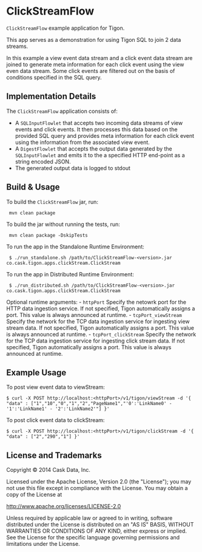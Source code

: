# ClickStreamFlow 

``ClickStreamFlow`` example application for Tigon.

This app serves as a demonstration for using Tigon SQL to join 2 data streams.

In this example a view event data stream and a click event data stream are joined to generate meta information for each click event using the view even data stream. Some click events are filtered out on the basis of conditions specified in the SQL query.

## Implementation Details

The ``ClickStreamFlow`` application consists of:
 - A ``SQLInputFlowlet`` that accepts two incoming data streams of view events and click events. It then processes this data based on the provided SQL query and provides meta information for each click event using the information from the associated view event. 
 - A ``DigestFlowlet`` that accepts the output data generated by the ``SQLInputFlowlet`` and emits it to the a specified HTTP end-point as a string encoded JSON. 
 - The generated output data is logged to stdout

## Build & Usage
 
 To build the ``ClickStreamFlow`` jar, run:

     mvn clean package

 To build the jar without running the tests, run:

     mvn clean package -DskipTests

 To run the app in the Standalone Runtime Environment:

     $ ./run_standalone.sh /path/to/ClickStreamFlow-<version>.jar co.cask.tigon.apps.clickStream.ClickStream

 To run the app in Distributed Runtime Environment:

     $ ./run_distributed.sh /path/to/ClickStreamFlow-<version>.jar co.cask.tigon.apps.clickStream.ClickStream

Optional runtime arguments:
    - ``httpPort`` Specify the netowrk port for the HTTP data ingestion service. If not specified, Tigon automatically assigns a port. This value is always announced at runtime.
    - ``tcpPort_viewStream`` Specify the network for the TCP data ingestion service for ingesting view stream data. If not specified, Tigon automatically assigns a port. This value is always announced at runtime.
    - ``tcpPort_clickStream`` Specify the network for the TCP data ingestion service for ingesting click stream data. If not specified, Tigon automatically assigns a port. This value is always announced at runtime.

## Example Usage

To post view event data to viewStream:

    $ curl -X POST http://localhost:<httpPort>/v1/tigon/viewStream -d '{ "data" : ["1","10","0","1","2","PageName1","'0':'LinkName0' - '1':'LinkName1' - '2':'LinkName2'"] }' 

To post click event data to clickStream:

    $ curl -X POST http://localhost:<httpPort>/v1/tigon/clickStream -d '{ "data" : ["2","290","1"] }' 

## License and Trademarks

Copyright © 2014 Cask Data, Inc.

Licensed under the Apache License, Version 2.0 (the "License"); you may not
use this file except in compliance with the License. You may obtain a copy of
the License at

http://www.apache.org/licenses/LICENSE-2.0

Unless required by applicable law or agreed to in writing, software
distributed under the License is distributed on an "AS IS" BASIS, WITHOUT
WARRANTIES OR CONDITIONS OF ANY KIND, either express or implied. See the
License for the specific language governing permissions and limitations under
the License.
